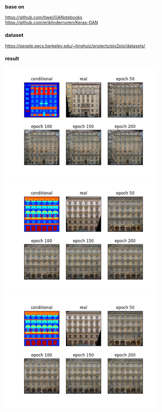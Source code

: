 ### base on
https://github.com/tjwei/GANotebooks
https://github.com/eriklindernoren/Keras-GAN

### dataset
https://people.eecs.berkeley.edu/~tinghuiz/projects/pix2pix/datasets/

### result
<img src="result/result1.png" />
<img src="result/result2.png" />
<img src="result/result2.png" />
